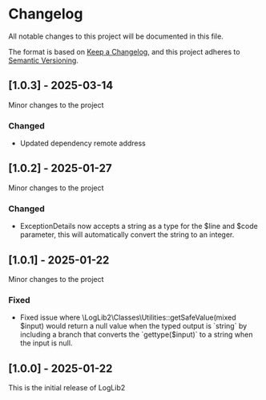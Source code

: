 # Changelog

All notable changes to this project will be documented in this file.

The format is based on [Keep a Changelog](https://keepachangelog.com/en/1.0.0/),
and this project adheres to [Semantic Versioning](https://semver.org/spec/v2.0.0.html).

## [1.0.3] - 2025-03-14

Minor changes to the project

### Changed

 - Updated dependency remote address


## [1.0.2] - 2025-01-27

Minor changes to the project

### Changed
 - ExceptionDetails now accepts a string as a type for the $line and $code parameter, this will automatically
   convert the string to an integer.


## [1.0.1] - 2025-01-22

Minor changes to the project

### Fixed
 - Fixed issue where \LogLib2\Classes\Utilities::getSafeValue(mixed $input) would return
   a null value when the typed output is `string` by including a branch that converts
   the `gettype($input)` to a string when the input is null. 


## [1.0.0] - 2025-01-22

This is the initial release of LogLib2